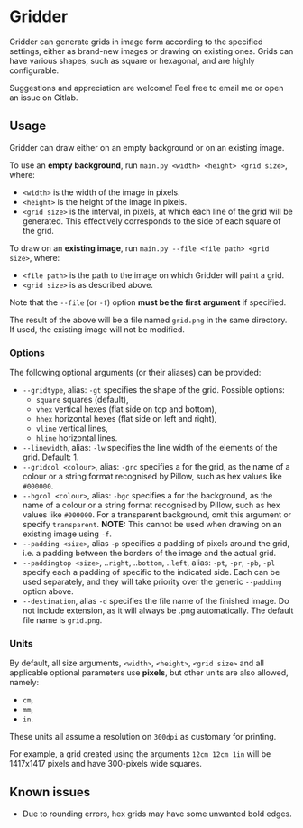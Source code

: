 # Gridder
Gridder can generate grids in image form according to the specified settings, either as
brand-new images or drawing on existing ones. Grids can have various shapes, such as square
or hexagonal, and are highly configurable.

Suggestions and appreciation are welcome! Feel free to email me or open an issue on Gitlab.

## Usage
Gridder can draw either on an empty background or on an existing image.

To use an **empty background**, run `main.py <width> <height> <grid size>`, where:
- `<width>` is the width of the image in pixels.
- `<height>` is the height of the image in pixels.
- `<grid size>` is the interval, in pixels, at which each line of the 
grid will be generated. This effectively corresponds to the side of each
square of the grid.

To draw on an **existing image**, run `main.py --file <file path> <grid size>`, where:
- `<file path>` is the path to the image on which Gridder will paint a grid.
- `<grid size>` is as described above.

Note that the `--file` (or `-f`) option **must be the first argument** if specified.

The result of the above will be a file named `grid.png` in the same
directory. If used, the existing image will not be modified.

### Options
The following optional arguments (or their aliases) can be provided:
- `--gridtype`, alias: `-gt` specifies the shape of the grid. Possible options:
    - `square` squares (default),
    - `vhex` vertical hexes (flat side on top and bottom),
    - `hhex` horizontal hexes (flat side on left and right),
    - `vline` vertical lines,
    - `hline` horizontal lines.
- `--linewidth`, alias: `-lw` specifies the line width of the elements of the grid. Default: 1.
- `--gridcol <colour>`, alias: `-grc` specifies a <colour> for the grid, as the name of
a colour or a string format recognised by Pillow, such as hex values like `#000000`.
- `--bgcol <colour>`, alias: `-bgc` specifies a <colour> for the background, as the name of
a colour or a string format recognised by Pillow, such as hex values like `#000000`.
For a transparent background, omit this argument or specify `transparent`.
**NOTE:** This cannot be used when drawing on an existing image using `-f`.
- `--padding <size>`, alias `-p` specifies a padding of <size> pixels around the grid, 
i.e. a padding between the borders of the image and the actual grid.
- `--paddingtop <size>`, ..`right`, ..`bottom`, ..`left`, alias: `-pt`, `-pr`, `-pb`, `-pl` specify each 
a padding of <size> specific to the indicated side. Each can be used separately, and they will take
priority over the generic `--padding` option above.
- `--destination`, alias `-d` specifies the file name of the finished image. Do not include
extension, as it will always be .png automatically. The default file name is `grid.png`.

### Units
By default, all size arguments, `<width>`, `<height>`, `<grid size>` and all applicable
optional parameters use **pixels**, but other units are also allowed, namely:
- `cm`,
- `mm`,
- `in`.

These units all assume a resolution on `300dpi` as customary for printing.

For example, a grid created using the arguments `12cm 12cm 1in` will be
1417x1417 pixels and have 300-pixels wide squares.

## Known issues
- Due to rounding errors, hex grids may have some unwanted bold edges.
